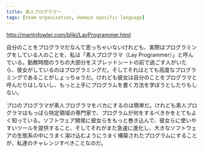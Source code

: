 ```yaml
---
title: 素人プログラマー
tags: [team organization, domain specific language]
---
```


http://martinfowler.com/bliki/LayProgrammer.html

自分のことをプログラマだなんて思っちゃいないけれども、実際はプログラミングをしている人のことを、私は「素人プログラマ（Lay Programmer）」と呼んでいる。勤務時間のうちの大部分をスプレッドシートの前で過ごす人がいたら、彼女がしているのはプログラミングだ。そしてそれはとても高度なプログラミングであることがしょっちゅうだ。けれども彼女は自分のことをプログラマと呼んだりはしないし、もっと上手にプログラムを書く方法を学ぼうとしたりもしない。


プロのプログラマが素人プログラマをバカにするのは簡単だ。けれども素人プログラマはもっぱら特定領域の専門家で、プログラムが何をするべきかをとてもよく知っている。ソフトウェア開発に彼女らをもっと巻き込んで、彼女らに使いやすいツールを提供すること、そしてそれがまた急速に進化し、大きなソフトウェアの生態系の中にうまく溶け込むようにうまく構築されたプログラムにすることが、私達のチャレンジすべきことなのだ。
